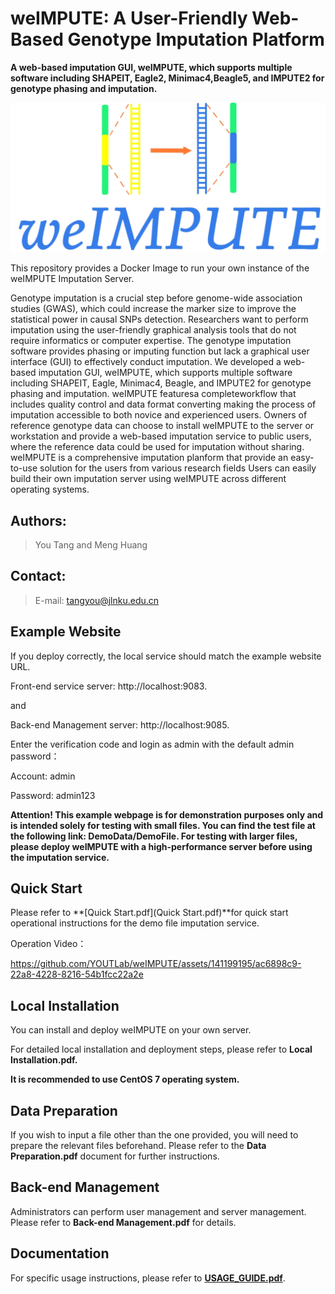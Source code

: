 # weIMPUTE: A User-Friendly Web-Based Genotype Imputation Platform
**A web-based imputation GUI, weIMPUTE, which supports multiple software including SHAPEIT, Eagle2, Minimac4,Beagle5, and IMPUTE2 for genotype phasing and imputation.**

<img src="logo.png" alt="weIMPUTE" style="zoom: 50%;" />

This repository provides a Docker Image to run your own instance of the weIMPUTE Imputation Server.

Genotype imputation is a crucial step before genome-wide association studies (GWAS), which could increase the marker size to improve the statistical power in causal SNPs detection. Researchers want  to perform  imputation using the user-friendly graphical analysis tools that do not require  informatics or  computer expertise. The genotype imputation software provides phasing or imputing function but lack a graphical user interface (GUI) to effectively conduct imputation. We developed a web-based imputation GUI, weIMPUTE, which supports multiple software including SHAPEIT, Eagle, Minimac4, Beagle, and IMPUTE2 for genotype phasing and imputation. weIMPUTE featuresa completeworkflow that includes quality control and data format converting making the process of imputation accessible to both novice and experienced users. Owners of  reference genotype data can choose to install weIMPUTE to the server or workstation and  provide a web-based imputation service to public users, where the reference data could be used for imputation without sharing. weIMPUTE is a comprehensive imputation planform that provide an easy-to-use solution for the users from various research fields Users can easily build their own imputation server using weIMPUTE across different operating systems.

## Authors:

> You Tang and Meng Huang



## Contact:

> E-mail: tangyou@jlnku.edu.cn



## Example Website

If you deploy correctly, the local service should match the example website URL.

Front-end service server: http://localhost:9083. 

and

Back-end Management server: http://localhost:9085.

Enter the verification code and login as admin with the default admin password：

Account: admin

Password: admin123

**Attention! This example webpage is for demonstration purposes only and is intended solely for testing with small files. You can find the test file at the following link: DemoData/DemoFile. For testing with larger files, please deploy weIMPUTE with a high-performance server before using the imputation service.** 



## Quick Start

Please refer to **[Quick Start.pdf](Quick Start.pdf)**for quick start operational instructions for the demo file imputation service.

Operation Video：

https://github.com/YOUTLab/weIMPUTE/assets/141199195/ac6898c9-22a8-4228-8216-54b1fcc22a2e



## Local Installation

You can install and deploy weIMPUTE on your own server.

For detailed local installation and deployment steps, please refer to **Local Installation.pdf.**

**It is recommended to use CentOS 7 operating system.**



## Data Preparation

If you wish to input a file other than the one provided, you will need to prepare the relevant files beforehand. Please refer to the **Data Preparation.pdf** document for further instructions.



## Back-end Management

Administrators can perform user management and server management. Please refer to **Back-end Management.pdf** for details.



## Documentation

For specific usage instructions, please refer to **[USAGE_GUIDE.pdf](USAGE_GUIDE.pdf)**.
